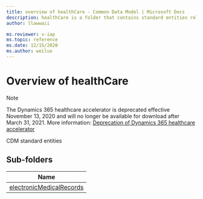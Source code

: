 ```yaml
---
title: overview of healthCare - Common Data Model | Microsoft Docs
description: healthCare is a folder that contains standard entities related to the Common Data Model.
author: llawwaii

ms.reviewer: v-iap
ms.topic: reference
ms.date: 12/15/2020
ms.author: weiluo
---
```


# Overview of healthCare

> [!NOTE]
> The Dynamics 365 healthcare accelerator is deprecated effective November 13, 2020 and will no longer be available for download after March 31, 2021. More information: [Deprecation of Dynamics 365 healthcare accelerator](/dynamics365/industry/healthcare/accelerator-deprecation)

CDM standard entities  

## Sub-folders

|Name|
|---|
|[electronicMedicalRecords](electronicMedicalRecords/overview.md)|



